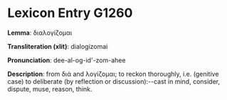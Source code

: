 # Lexicon Entry G1260

**Lemma**: διαλογίζομαι

**Transliteration (xlit)**: dialogízomai

**Pronunciation**: dee-al-og-id'-zom-ahee

**Description**:
from διά and λογίζομαι; to reckon thoroughly, i.e. (genitive case) to deliberate (by reflection or discussion):--cast in mind, consider, dispute, muse, reason, think.
